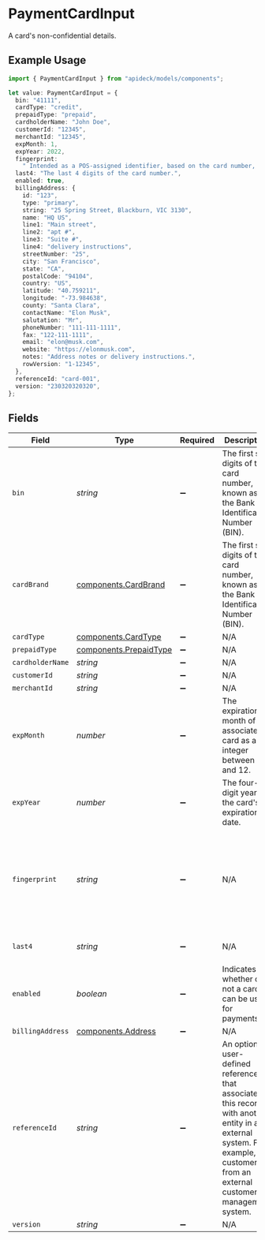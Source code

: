 # PaymentCardInput

A card's non-confidential details.

## Example Usage

```typescript
import { PaymentCardInput } from "apideck/models/components";

let value: PaymentCardInput = {
  bin: "41111",
  cardType: "credit",
  prepaidType: "prepaid",
  cardholderName: "John Doe",
  customerId: "12345",
  merchantId: "12345",
  expMonth: 1,
  expYear: 2022,
  fingerprint:
    " Intended as a POS-assigned identifier, based on the card number, to identify the card across multiple locations within a single application.",
  last4: "The last 4 digits of the card number.",
  enabled: true,
  billingAddress: {
    id: "123",
    type: "primary",
    string: "25 Spring Street, Blackburn, VIC 3130",
    name: "HQ US",
    line1: "Main street",
    line2: "apt #",
    line3: "Suite #",
    line4: "delivery instructions",
    streetNumber: "25",
    city: "San Francisco",
    state: "CA",
    postalCode: "94104",
    country: "US",
    latitude: "40.759211",
    longitude: "-73.984638",
    county: "Santa Clara",
    contactName: "Elon Musk",
    salutation: "Mr",
    phoneNumber: "111-111-1111",
    fax: "122-111-1111",
    email: "elon@musk.com",
    website: "https://elonmusk.com",
    notes: "Address notes or delivery instructions.",
    rowVersion: "1-12345",
  },
  referenceId: "card-001",
  version: "230320320320",
};
```

## Fields

| Field                                                                                                                                                                                | Type                                                                                                                                                                                 | Required                                                                                                                                                                             | Description                                                                                                                                                                          | Example                                                                                                                                                                              |
| ------------------------------------------------------------------------------------------------------------------------------------------------------------------------------------ | ------------------------------------------------------------------------------------------------------------------------------------------------------------------------------------ | ------------------------------------------------------------------------------------------------------------------------------------------------------------------------------------ | ------------------------------------------------------------------------------------------------------------------------------------------------------------------------------------ | ------------------------------------------------------------------------------------------------------------------------------------------------------------------------------------ |
| `bin`                                                                                                                                                                                | *string*                                                                                                                                                                             | :heavy_minus_sign:                                                                                                                                                                   | The first six digits of the card number, known as the Bank Identification Number (BIN).                                                                                              | 41111                                                                                                                                                                                |
| `cardBrand`                                                                                                                                                                          | [components.CardBrand](../../models/components/cardbrand.md)                                                                                                                         | :heavy_minus_sign:                                                                                                                                                                   | The first six digits of the card number, known as the Bank Identification Number (BIN).                                                                                              |                                                                                                                                                                                      |
| `cardType`                                                                                                                                                                           | [components.CardType](../../models/components/cardtype.md)                                                                                                                           | :heavy_minus_sign:                                                                                                                                                                   | N/A                                                                                                                                                                                  | credit                                                                                                                                                                               |
| `prepaidType`                                                                                                                                                                        | [components.PrepaidType](../../models/components/prepaidtype.md)                                                                                                                     | :heavy_minus_sign:                                                                                                                                                                   | N/A                                                                                                                                                                                  | prepaid                                                                                                                                                                              |
| `cardholderName`                                                                                                                                                                     | *string*                                                                                                                                                                             | :heavy_minus_sign:                                                                                                                                                                   | N/A                                                                                                                                                                                  | John Doe                                                                                                                                                                             |
| `customerId`                                                                                                                                                                         | *string*                                                                                                                                                                             | :heavy_minus_sign:                                                                                                                                                                   | N/A                                                                                                                                                                                  | 12345                                                                                                                                                                                |
| `merchantId`                                                                                                                                                                         | *string*                                                                                                                                                                             | :heavy_minus_sign:                                                                                                                                                                   | N/A                                                                                                                                                                                  | 12345                                                                                                                                                                                |
| `expMonth`                                                                                                                                                                           | *number*                                                                                                                                                                             | :heavy_minus_sign:                                                                                                                                                                   | The expiration month of the associated card as an integer between 1 and 12.                                                                                                          | 1                                                                                                                                                                                    |
| `expYear`                                                                                                                                                                            | *number*                                                                                                                                                                             | :heavy_minus_sign:                                                                                                                                                                   | The four-digit year of the card's expiration date.                                                                                                                                   | 2022                                                                                                                                                                                 |
| `fingerprint`                                                                                                                                                                        | *string*                                                                                                                                                                             | :heavy_minus_sign:                                                                                                                                                                   | N/A                                                                                                                                                                                  |  Intended as a POS-assigned identifier, based on the card number, to identify the card across multiple locations within a single application.                                        |
| `last4`                                                                                                                                                                              | *string*                                                                                                                                                                             | :heavy_minus_sign:                                                                                                                                                                   | N/A                                                                                                                                                                                  | The last 4 digits of the card number.                                                                                                                                                |
| `enabled`                                                                                                                                                                            | *boolean*                                                                                                                                                                            | :heavy_minus_sign:                                                                                                                                                                   | Indicates whether or not a card can be used for payments.                                                                                                                            | true                                                                                                                                                                                 |
| `billingAddress`                                                                                                                                                                     | [components.Address](../../models/components/address.md)                                                                                                                             | :heavy_minus_sign:                                                                                                                                                                   | N/A                                                                                                                                                                                  |                                                                                                                                                                                      |
| `referenceId`                                                                                                                                                                        | *string*                                                                                                                                                                             | :heavy_minus_sign:                                                                                                                                                                   | An optional user-defined reference ID that associates this record with another entity in an external system. For example, a customer ID from an external customer management system. | card-001                                                                                                                                                                             |
| `version`                                                                                                                                                                            | *string*                                                                                                                                                                             | :heavy_minus_sign:                                                                                                                                                                   | N/A                                                                                                                                                                                  | 230320320320                                                                                                                                                                         |